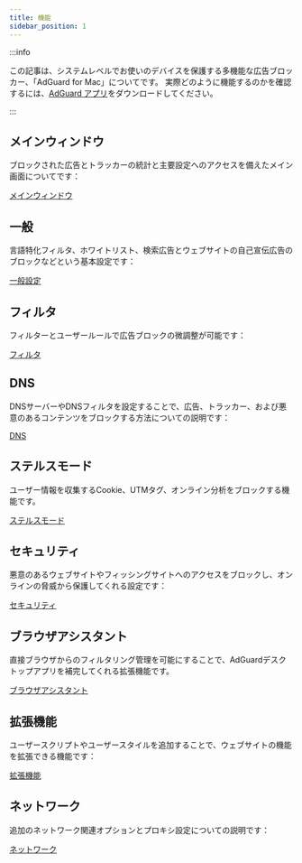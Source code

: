```yaml
---
title: 機能
sidebar_position: 1
---
```


:::info

この記事は、システムレベルでお使いのデバイスを保護する多機能な広告ブロッカー、「AdGuard for Mac」についてです。 実際どのように機能するのかを確認するには、[AdGuard アプリ](https://agrd.io/download-kb-adblock)をダウンロードしてください。

:::

## メインウィンドウ

ブロックされた広告とトラッカーの統計と主要設定へのアクセスを備えたメイン画面についてです：

[メインウィンドウ](/adguard-for-mac/features/main.md)

## 一般

言語特化フィルタ、ホワイトリスト、検索広告とウェブサイトの自己宣伝広告のブロックなどという基本設定です：

[一般設定](/adguard-for-mac/features/general.md)

## フィルタ

フィルターとユーザールールで広告ブロックの微調整が可能です：

[フィルタ](/adguard-for-mac/features/filters.md)

## DNS

DNSサーバーやDNSフィルタを設定することで、広告、トラッカー、および悪意のあるコンテンツをブロックする方法についての説明です：

[DNS](/adguard-for-mac/features/dns.md)

## ステルスモード

ユーザー情報を収集するCookie、UTMタグ、オンライン分析をブロックする機能です。

[ステルスモード](/adguard-for-mac/features/stealth.md)

## セキュリティ

悪意のあるウェブサイトやフィッシングサイトへのアクセスをブロックし、オンラインの脅威から保護してくれる設定です：

[セキュリティ](/adguard-for-mac/features/security.md)

## ブラウザアシスタント

直接ブラウザからのフィルタリング管理を可能にすることで、AdGuardデスクトップアプリを補完してくれる拡張機能です。

[ブラウザアシスタント](/adguard-for-mac/features/browser-assistant.md)

## 拡張機能

ユーザースクリプトやユーザースタイルを追加することで、ウェブサイトの機能を拡張できる機能です：

[拡張機能](/adguard-for-mac/features/extensions.md)

## ネットワーク

追加のネットワーク関連オプションとプロキシ設定についての説明です：

[ネットワーク](/adguard-for-mac/features/network.md)
